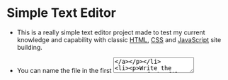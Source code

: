 # Simple Text Editor

- This is a really simple text editor project made to test my current knowledge and capability with classic [HTML](https://en.wikipedia.org/wiki/HTML), [CSS](https://en.wikipedia.org/wiki/CSS) and [JavaScript](https://en.wikipedia.org/wiki/JavaScript) site building.

- You can name the file in the first [<TextArea>](https://www.w3schools.com/tags/tag_textarea.asp)
- Write the content of the file inside the second [<TextArea>](https://www.w3schools.com/tags/tag_textarea.asp)
- And finnaly you can download the file that you made by pressing the "Download" 
[<Button>](https://www.w3schools.com/tags/tag_button.asp)